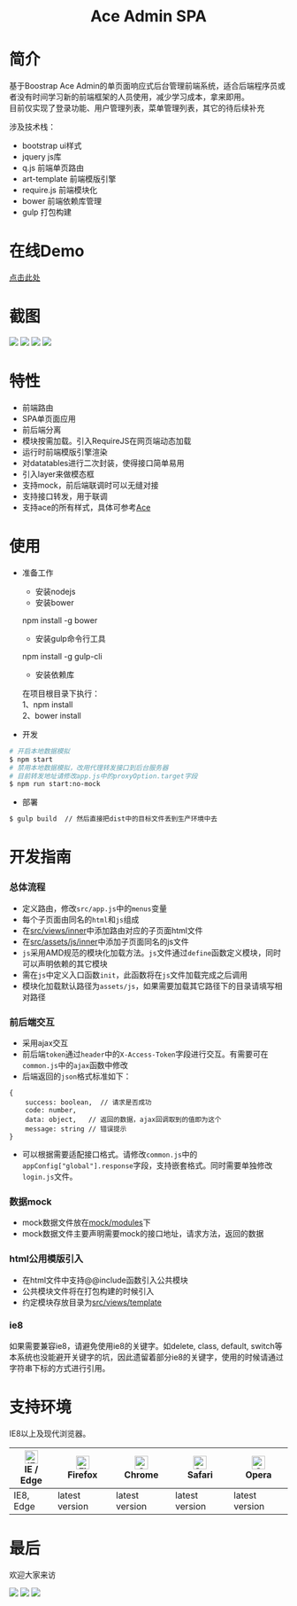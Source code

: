 <h1 align="center">Ace Admin SPA</h1>

# 简介

基于Boostrap Ace Admin的单页面响应式后台管理前端系统，适合后端程序员或者没有时间学习新的前端框架的人员使用，减少学习成本，拿来即用。<br/>
目前仅实现了登录功能、用户管理列表，菜单管理列表，其它的待后续补充<br/>

涉及技术栈：
- bootstrap ui样式
- jquery js库
- q.js 前端单页路由
- art-template 前端模版引擎
- require.js 前端模块化
- bower 前端依赖库管理
- gulp 打包构建

# 在线Demo
[点击此处](https://jkanon.github.io/ace-admin-spa/index.html)

# 截图
![](https://s2.ax1x.com/2019/11/02/KL0buT.png)
![](https://s2.ax1x.com/2019/11/15/MdxWaF.png)
![](https://s2.ax1x.com/2019/11/19/McDXge.png)
![](https://s2.ax1x.com/2019/11/15/MdzBdO.png)

# 特性
- 前端路由
- SPA单页面应用
- 前后端分离
- 模块按需加载。引入RequireJS在网页端动态加载
- 运行时前端模版引擎渲染
- 对datatables进行二次封装，使得接口简单易用
- 引入layer来做模态框
- 支持mock，前后端联调时可以无缝对接
- 支持接口转发，用于联调
- 支持ace的所有样式，具体可参考[Ace](http://ace.jeka.by/)

# 使用
- 准备工作
    - 安装nodejs
    - 安装bower
    
    npm install -g bower
    - 安装gulp命令行工具
    
    npm install -g gulp-cli
    - 安装依赖库
    
    在项目根目录下执行：<br/>
    1、npm install<br/>
    2、bower install
- 开发
```bash
# 开启本地数据模拟
$ npm start
# 禁用本地数据模拟，改用代理转发接口到后台服务器
# 目前转发地址请修改app.js中的proxyOption.target字段
$ npm run start:no-mock
```

- 部署
```bash
$ gulp build  // 然后直接把dist中的目标文件丢到生产环境中去
```


# 开发指南
### 总体流程
- 定义路由，修改`src/app.js`中的`menus`变量
- 每个子页面由同名的`html`和`js`组成
- 在[src/views/inner](src/views/inner)中添加路由对应的子页面html文件
- 在[src/assets/js/inner](src/assets/js/inner)中添加子页面同名的js文件
- `js`采用AMD规范的模块化加载方法。`js`文件通过`define`函数定义模块，同时可以声明依赖的其它模块
- 需在`js`中定义入口函数`init`，此函数将在`js`文件加载完成之后调用
- 模块化加载默认路径为`assets/js`，如果需要加载其它路径下的目录请填写相对路径

### 前后端交互
- 采用ajax交互
- 前后端`token`通过`header`中的`X-Access-Token`字段进行交互。有需要可在`common.js`中的`ajax`函数中修改
- 后端返回的`json`格式标准如下：
```
{
    success: boolean,  // 请求是否成功
    code: number,
    data: object,   // 返回的数据，ajax回调取到的值即为这个
    message: string // 错误提示
}
```
- 可以根据需要适配接口格式。请修改`common.js`中的`appConfig["global"].response`字段，支持嵌套格式。同时需要单独修改`login.js`文件。

### 数据mock
- mock数据文件放在[mock/modules](mock/modules)下
- mock数据文件主要声明需要mock的接口地址，请求方法，返回的数据

### html公用模版引入
- 在html文件中支持@@include函数引入公共模块
- 公共模块文件将在打包构建的时候引入
- 约定模块存放目录为[src/views/template](src/views/template)

### ie8
如果需要兼容ie8，请避免使用ie8的关键字。如delete, class, default, switch等<br/>
本系统也没能避开关键字的坑，因此遗留着部分ie8的关键字，使用的时候请通过字符串下标的方式进行引用。

# 支持环境

IE8以上及现代浏览器。

| [<img src="https://raw.githubusercontent.com/alrra/browser-logos/master/src/edge/edge_48x48.png" alt="IE / Edge" width="24px" height="24px" />](http://godban.github.io/browsers-support-badges/)</br>IE / Edge | [<img src="https://raw.githubusercontent.com/alrra/browser-logos/master/src/firefox/firefox_48x48.png" alt="Firefox" width="24px" height="24px" />](http://godban.github.io/browsers-support-badges/)</br>Firefox | [<img src="https://raw.githubusercontent.com/alrra/browser-logos/master/src/chrome/chrome_48x48.png" alt="Chrome" width="24px" height="24px" />](http://godban.github.io/browsers-support-badges/)</br>Chrome | [<img src="https://raw.githubusercontent.com/alrra/browser-logos/master/src/safari/safari_48x48.png" alt="Safari" width="24px" height="24px" />](http://godban.github.io/browsers-support-badges/)</br>Safari | [<img src="https://raw.githubusercontent.com/alrra/browser-logos/master/src/opera/opera_48x48.png" alt="Opera" width="24px" height="24px" />](http://godban.github.io/browsers-support-badges/)</br>Opera |
| --- | --- | --- | --- | --- |
| IE8, Edge | latest version | latest version | latest version | latest version |

# 最后

欢迎大家来访

[![](https://img.shields.io/badge/%E7%AE%80-%40Jkanon-orange)](https://www.jianshu.com/u/53671b43e905) [![](https://img.shields.io/badge/%E7%A0%81%E4%BA%91-@Jkanon-C5212A)](https://gitee.com/Jkanon) [![](https://img.shields.io/badge/Github-@Jkanon-25292E.svg)](https://github.com/Jkanon)
